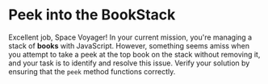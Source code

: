 # Peek into the BookStack

Excellent job, Space Voyager! In your current mission, you're managing a stack of **books** with JavaScript. However, something seems amiss when you attempt to take a peek at the top book on the stack without removing it, and your task is to identify and resolve this issue. Verify your solution by ensuring that the `peek` method functions correctly.